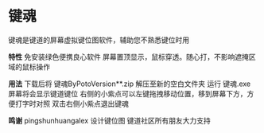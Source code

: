 # 键魂

键魂是键道的屏幕虚拟键位图软件，辅助您不熟悉键位时用

**特性**
免安装绿色便携良心软件
屏幕置顶显示，鼠标穿透。随心打，不影响遮掩区域的鼠标操作

**用法**
下载后将 键魂ByPotoVersion**.zip 解压至新的空白文件夹
运行 键魂.exe
屏幕将会显示键道键位
右侧的小紫点可以左键拖拽移动位置，移到屏幕下方，方便打字时对照
双击右侧小紫点退出键魂

**鸣谢**
pingshunhuangalex 设计键位图
键道社区所有朋友大力支持
